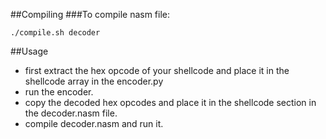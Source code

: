 ##Compiling
###To compile nasm file:
```
./compile.sh decoder
```

##Usage
- first extract the hex opcode of your shellcode and place it in the shellcode array in the encoder.py
- run the encoder.
- copy the decoded hex opcodes and place it in the shellcode section in the decoder.nasm file.
- compile decoder.nasm and run it.
